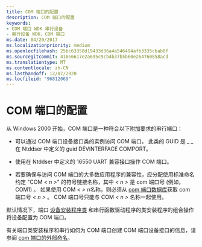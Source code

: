 ```yaml
---
title: COM 端口的配置
description: COM 端口的配置
keywords:
- COM 端口 WDK 串行设备
- 串行设备 WDK，COM 端口
ms.date: 04/20/2017
ms.localizationpriority: medium
ms.openlocfilehash: 25bc63358d19433d36a4a546494afb3335cbab8f
ms.sourcegitcommit: 418e6617e2a695c9cb4b37b5b60e264760858acd
ms.translationtype: MT
ms.contentlocale: zh-CN
ms.lasthandoff: 12/07/2020
ms.locfileid: "96812069"
---
```

# <a name="configuration-of-com-ports"></a>COM 端口的配置

从 Windows 2000 开始，COM 端口是一种符合以下附加要求的串行端口：

- 可以通过 COM 端口设备接口类的实例访问 COM 端口。 此类的 GUID 是 \_ \_ 在 Ntddser 中定义的 guid DEVINTERFACE COMPORT。

- 使用在 Ntddser 中定义的 16550 UART 兼容接口操作 COM 端口。

- 若要确保与访问 COM 端口的大多数应用程序的兼容性，应分配使用标准命名约定 "COM <em> &lt; n &gt;</em>" 的符号链接名称，其中 *&lt; n &gt;* 是 com 端口号 (例如，COM1) 。 如果使用 COM <em> &lt; &gt; n</em>名称，则必须从 [com 端口数据库](com-port-database.md)获取 com 端口号 *&lt; n &gt;* 。 COM 端口号只能与 COM<em> &lt; n &gt; </em>名称一起使用。

默认情况下，端口 [设备安装程序类](../install/overview-of-device-setup-classes.md) 和串行函数驱动程序的类安装程序的组合操作将设备配置为 COM 端口。

有关端口类安装程序和串行如何为 COM 端口创建 COM 端口设备接口的信息，请参阅 [com 端口的外部命名](external-naming-of-com-ports.md)。
